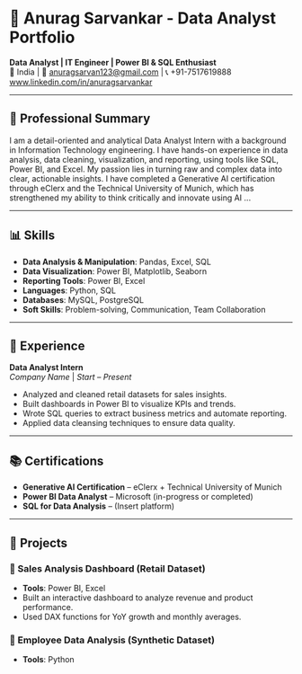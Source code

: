 # 📘 Anurag Sarvankar - Data Analyst Portfolio  
**Data Analyst | IT Engineer | Power BI & SQL Enthusiast**  
📍 India | 📧 anuragsarvan123@gmail.com | 📞 +91-7517619888 
www.linkedin.com/in/anuragsarvankar 

---

## 🧾 Professional Summary  
I am a detail-oriented and analytical Data Analyst Intern with a background in Information Technology engineering. I have hands-on experience in data analysis, data cleaning, visualization, and reporting, using tools like SQL, Power BI, and Excel. My passion lies in turning raw and complex data into clear, actionable insights. I have completed a Generative AI certification through eClerx and the Technical University of Munich, which has strengthened my ability to think critically and innovate using AI ...

---

## 📊 Skills  
- **Data Analysis & Manipulation**: Pandas, Excel, SQL  
- **Data Visualization**: Power BI, Matplotlib, Seaborn  
- **Reporting Tools**: Power BI, Excel  
- **Languages**: Python, SQL  
- **Databases**: MySQL, PostgreSQL  
- **Soft Skills**: Problem-solving, Communication, Team Collaboration

---

## 💼 Experience  
**Data Analyst Intern**  
*Company Name* | *Start – Present*  
- Analyzed and cleaned retail datasets for sales insights.  
- Built dashboards in Power BI to visualize KPIs and trends.  
- Wrote SQL queries to extract business metrics and automate reporting.  
- Applied data cleansing techniques to ensure data quality.

---

## 📚 Certifications  
- **Generative AI Certification** – eClerx + Technical University of Munich  
- **Power BI Data Analyst** – Microsoft (in-progress or completed)  
- **SQL for Data Analysis** – (Insert platform)

---

## 📁 Projects  
### 🔹 Sales Analysis Dashboard (Retail Dataset)  
- **Tools**: Power BI, Excel  
- Built an interactive dashboard to analyze revenue and product performance.  
- Used DAX functions for YoY growth and monthly averages.

### 🔹 Employee Data Analysis (Synthetic Dataset)  
- **Tools**: Python
